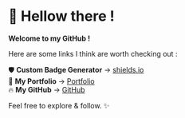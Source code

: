 # 👋 Hellow there ! 

**Welcome to my GitHub !**

Here are some links I think are worth checking out :

🛡️ **Custom Badge Generator** → [shields.io](https://img.shields.io)  
🎨 **My Portfolio** → [Portfolio](https://github.com/Goboun/hebc)  
🔥 **My GitHub** → [GitHub](https://github.com/Goboun)  

Feel free to explore & follow.
✨
